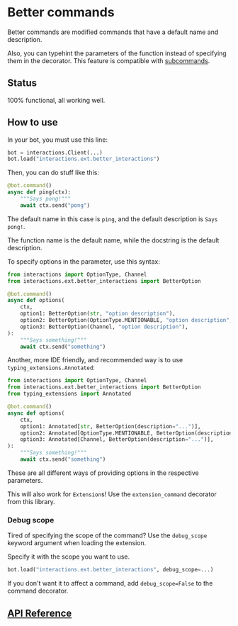 # Better commands

Better commands are modified commands that have a default name and description.

Also, you can typehint the parameters of the function instead of specifying them in the decorator. This feature is compatible with [subcommands](./subcommands.md).

## Status

100% functional, all working well.

## How to use

In your bot, you must use this line:

```py
bot = interactions.Client(...)
bot.load("interactions.ext.better_interactions")
```

Then, you can do stuff like this:

```py
@bot.command()
async def ping(ctx):
    """Says pong!"""
    await ctx.send("pong")
```

The default name in this case is `ping`, and the default description is `Says pong!`.

The function name is the default name, while the docstring is the default description.

To specify options in the parameter, use this syntax:

```py
from interactions import OptionType, Channel
from interactions.ext.better_interactions import BetterOption

@bot.command()
async def options(
    ctx,
    option1: BetterOption(str, "option description"),
    option2: BetterOption(OptionType.MENTIONABLE, "option description"),
    option3: BetterOption(Channel, "option description"),
):
    """Says something!"""
    await ctx.send("something")
```

Another, more IDE friendly, and recommended way is to use `typing_extensions.Annotated`:

```py
from interactions import OptionType, Channel
from interactions.ext.better_interactions import BetterOption
from typing_extensions import Annotated

@bot.command()
async def options(
    ctx,
    option1: Annotated[str, BetterOption(description="...")],
    option2: Annotated[OptionType.MENTIONABLE, BetterOption(description="...")],
    option3: Annotated[Channel, BetterOption(description="...")],
):
    """Says something!"""
    await ctx.send("something")
```

These are all different ways of providing options in the respective parameters.

This will also work for `Extension`s! Use the `extension_command` decorator from this library.

### Debug scope

Tired of specifying the scope of the command? Use the `debug_scope` keyword argument when loading the extension.

Specify it with the scope you want to use.

```py
bot.load("interactions.ext.better_interactions", debug_scope=...)
```

If you don't want it to affect a command, add `debug_scope=False` to the command decorator.

## [API Reference](./api_reference.md#better-commands)
